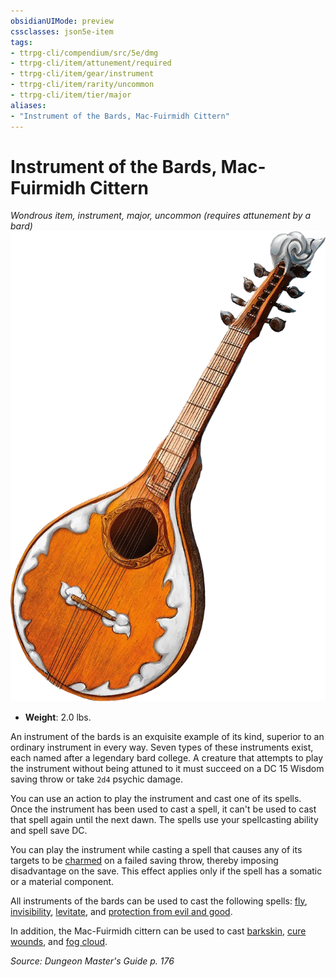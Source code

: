 ```yaml
---
obsidianUIMode: preview
cssclasses: json5e-item
tags:
- ttrpg-cli/compendium/src/5e/dmg
- ttrpg-cli/item/attunement/required
- ttrpg-cli/item/gear/instrument
- ttrpg-cli/item/rarity/uncommon
- ttrpg-cli/item/tier/major
aliases: 
- "Instrument of the Bards, Mac-Fuirmidh Cittern"
---
```

# Instrument of the Bards, Mac-Fuirmidh Cittern
*Wondrous item, instrument, major, uncommon (requires attunement by a bard)*  
![](/CLI/items/img/instrument-of-the-bards-mac-fuirmidh-cittern.webp#right)

- **Weight**: 2.0 lbs.

An instrument of the bards is an exquisite example of its kind, superior to an ordinary instrument in every way. Seven types of these instruments exist, each named after a legendary bard college. A creature that attempts to play the instrument without being attuned to it must succeed on a DC 15 Wisdom saving throw or take `2d4` psychic damage.

You can use an action to play the instrument and cast one of its spells. Once the instrument has been used to cast a spell, it can't be used to cast that spell again until the next dawn. The spells use your spellcasting ability and spell save DC.

You can play the instrument while casting a spell that causes any of its targets to be [charmed](/CLI/conditions.md#Charmed) on a failed saving throw, thereby imposing disadvantage on the save. This effect applies only if the spell has a somatic or a material component.

All instruments of the bards can be used to cast the following spells: [fly](/CLI/spells/fly.md), [invisibility](/CLI/spells/invisibility.md), [levitate](/CLI/spells/levitate.md), and [protection from evil and good](/CLI/spells/protection-from-evil-and-good.md).

In addition, the Mac-Fuirmidh cittern can be used to cast [barkskin](/CLI/spells/barkskin.md), [cure wounds](/CLI/spells/cure-wounds.md), and [fog cloud](/CLI/spells/fog-cloud.md).

*Source: Dungeon Master's Guide p. 176*